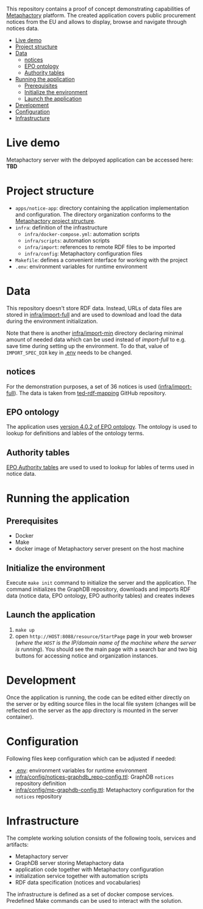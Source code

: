This repository contains a proof of concept demonstrating capabilities of [Metaphactory](https://metaphacts.com/product) platform. 
The created application covers public procurement notices from the EU and allows to display, browse and navigate through notices data.

- [Live demo](#live-demo)
- [Project structure](#project-structure)
- [Data](#data)
  - [notices](#notices)
  - [EPO ontology](#epo-ontology)
  - [Authority tables](#authority-tables)
- [Running the application](#running-the-application)
  - [Prerequisites](#prerequisites)
  - [Initialize the environment](#initialize-the-environment)
  - [Launch the application](#launch-the-application)
- [Development](#development)
- [Configuration](#configuration)
- [Infrastructure](#infrastructure)

# Live demo
Metaphactory server with the delpoyed application can be accessed here: **TBD**

# Project structure
- `apps/notice-app`: directory containing the application implementation and configuration. The directory organization conforms to the [Metaphactory project structure](https://help.metaphacts.com/resource/Help:Apps#apps-basic-folder-structure).
- `infra`: definition of the infrastructure
    - `infra/docker-compose.yml`: automation scripts
    - `infra/scripts`: automation scripts
    - `infra/import`: references to remote RDF files to be imported
    - `infra/config`: Metaphactory configuration files
- `Makefile`: defines a convenient interface for working with the project
- `.env`: environment variables for runtime environment

# Data
This repository doesn't store RDF data. Instead, URLs of data files are stored in [infra/import-full](infra/import-full) and are used to download and load the data during the environment initialization. 

Note that there is another [infra/import-min](infra/import-min) directory declaring minimal amount of needed data which can be used instead of _import-full_ to e.g. save time during setting up the environment. To do that, value of `IMPORT_SPEC_DIR` key in [.env](.env) needs to be changed.

## notices
For the demonstration purposes, a set of 36 notices is used ([infra/import-full](infra/import-full)). The data is taken from [ted-rdf-mapping](https://github.com/OP-TED/ted-rdf-mapping) GitHub repository.

## EPO ontology
The application uses [version 4.0.2 of EPO ontology](https://github.com/OP-TED/ePO/tree/v4.0.2/implementation/ePO_core/owl_ontology). The ontology is used to lookup for definitions and lables of the ontology terms.

## Authority tables
[EPO Authority tables](https://op.europa.eu/en/web/eu-vocabularies/e-procurement/tables) are used to used to lookup for lables of terms used in notice data.

# Running the application
## Prerequisites
- Docker
- Make
- docker image of Metaphactory server present on the host machine

## Initialize the environment
Execute `make init` command to initialize the server and the application. The command initializes the GraphDB repository, downloads and imports RDF data (notice data, EPO ontology, EPO authority tables) and creates indexes

## Launch the application
1. `make up`
1. open `http://HOST:8088/resource/StartPage` page in your web browser (_where the `HOST` is the IP/domain name of the machine where the server is running_). You should see the main page with a search bar and two big buttons for accessing notice and organization instances.

# Development
Once the application is running, the code can be edited either directly on the server or by editing source files in the local file system (changes will be reflected on the server as the app directory is mounted in the server container).

# Configuration
Following files keep configuration which can be adjusted if needed:
- [.env](.env): environment variables for runtime environment
- [infra/config/notices-graphdb_repo-config.ttl](infra/config/notices-graphdb_repo-config.ttl): GraphDB `notices` repository definition
- [infra/config/mp-graphdb-config.ttl](infra/config/mp-graphdb-config.ttl): Metaphactory configuration for the `notices` repository

# Infrastructure
The complete working solution consists of the following tools, services and artifacts:
- Metaphactory server
- GraphDB server storing Metaphactory data
- application code together with Metaphactory configuration
- initialization service together with automation scripts
- RDF data specification (notices and vocabularies)

The infrastructure is defined as a set of docker compose services. Predefined Make commands can be used to interact with the solution.

